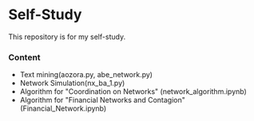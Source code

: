 # Self-Study

This repository is for my self-study.

### Content
- Text mining(aozora.py, abe_network.py)
- Network Simulation(nx_ba_1.py)
- Algorithm for "Coordination on Networks" (network_algorithm.ipynb)
- Algorithm for "Financial Networks and Contagion" (Financial_Network.ipynb)
